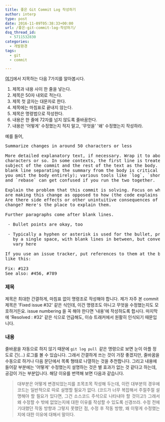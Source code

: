 ```yaml
---
title: 좋은 Git Commit Log 작성하기
author: interp
type: post
date: 2016-11-09T05:38:33+00:00
url: /좋은-git-commit-log-작성하기/
dsq_thread_id:
  - 5711532830
categories:
  - 개발환경
tags:
  - git
  - commit

---
```

[여기][1]에서 지목하는 다음 7가지를 알아봅시다.

  1. 제목과 내용 사이 한 줄을 넣는다.
  2. 제목은 50자 내외로 적는다.
  3. 제목 첫 글자는 대문자로 한다.
  4. 제목에는 마침표로 끝내지 않는다.
  5. 제목은 명령법으로 작성한다.
  6. 내용은 한 줄에 72자를 넘지 않도록 줄바꿈한다.
  7. 내용은 '어떻게' 수정했는지 적지 말고, '무엇을' '왜' 수정했는지 작성하라.

예를 들어,

<pre class="brush: plain; title: ; notranslate" title="">Summarize changes in around 50 characters or less

More detailed explanatory text, if necessary. Wrap it to about 72
characters or so. In some contexts, the first line is treated as the
subject of the commit and the rest of the text as the body. The
blank line separating the summary from the body is critical (unless
you omit the body entirely); various tools like `log`, `shortlog`
and `rebase` can get confused if you run the two together.

Explain the problem that this commit is solving. Focus on why you
are making this change as opposed to how (the code explains that).
Are there side effects or other unintuitive consequences of this
change? Here's the place to explain them.

Further paragraphs come after blank lines.

 - Bullet points are okay, too

 - Typically a hyphen or asterisk is used for the bullet, preceded
   by a single space, with blank lines in between, but conventions
   vary here

If you use an issue tracker, put references to them at the bottom,
like this:

Fix: #123
See also: #456, #789
</pre>

### 제목

제목은 최대한 간결하게, 마침표 없이 명령조로 작성해야 합니다. 제가 자주 본 commit 제목은 'Fixed issue #32' 같은 식인데, 이건 명령조도 아니고 무엇을 수정했는지도 모호하거든요. issue numbering 을 꼭 해야 한다면 '내용'에 작성하도록 합시다. 마지막에 'Resolved : #32' 같은 식으로 언급해도, 이슈 트래커에서 원활히 인식되기 때문입니다.

### 내용

줄바꿈을 자동으로 하지 않기 때문에 `git log pull `같은 명령으로 보면 눈이 아플 정도로 긴(&#8230;) 로그를 볼 수 있습니다. 그래서 간결하게 쓰는 것이 가장 좋겠지만, 줄바꿈을 수동으로 하거나 다음 문단에서 목록 형태로 나열하는 것을 추천합니다. 그리고 내용에 들어갈 부분에는 '어떻게' 수정했는지 설명하는 것은 별 효과가 없는 것 같다고 하는데, 공감이 가는 부분입니다. 해당 이유를 번역해 보면 다음과 같습니다.

> <p style="text-align: justify;">
>   대부분은 어떻게 변경되었는지를 조목조목 작성해 두는데, 이런 대부분의 경우에 코드는 일반적으로 따로 설명할 필요가 없다. (코드가 너무 복잡해서 주절주절 설명해야 할 필요가 있다면, 그건 소스코드 주석으로 나타내야 할 것이고!) 그래서 왜 수정할 수 밖에 없었는지에 대한 이유를 작성할 수 있도록 신경쓰라. 수정 전에 기대했던 작동 방향과 그렇지 못했던 점, 수정 후 작동 방향, 왜 이렇게 수정했는지에 대한 이유에 대해서 말이다.
> </p>

 [1]: http://chris.beams.io/posts/git-commit/